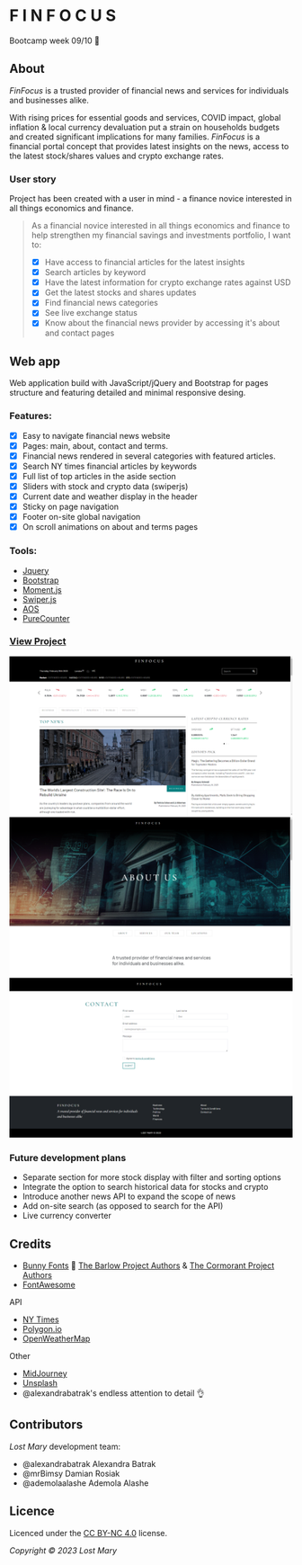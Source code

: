 # F I N F O C U S

Bootcamp week 09/10 :green_heart:

## About

_FinFocus_ is a trusted provider of financial news and services for individuals and businesses alike.

With rising prices for essential goods and services, COVID impact, global inflation & local currency devaluation put a strain on households budgets and created significant implications for many families. _FinFocus_ is a financial portal concept that provides latest insights on the news, access to the latest stock/shares values and crypto exchange rates.

### User story

Project has been created with a user in mind - a finance novice interested in all things economics and finance.

> As a financial novice interested in all things economics and finance to help strengthen my financial savings and investments portfolio, I want to:
>
> - [x] Have access to financial articles for the latest insights
> - [x] Search articles by keyword
> - [x] Have the latest information for crypto exchange rates against USD
> - [x] Get the latest stocks and shares updates
> - [x] Find financial news categories
> - [x] See live exchange status
> - [x] Know about the financial news provider by accessing it's about and contact pages

## Web app

Web application build with JavaScript/jQuery and Bootstrap for pages structure and featuring detailed and minimal responsive desing.

### Features:

- [x] Easy to navigate financial news website
- [x] Pages: main, about, contact and terms.
- [x] Financial news rendered in several categories with featured articles.
- [x] Search NY times financial articles by keywords
- [x] Full list of top articles in the aside section
- [x] Sliders with stock and crypto data (swiperjs)
- [x] Current date and weather display in the header
- [x] Sticky on page navigation
- [x] Footer on-site global navigation
- [x] On scroll animations on about and terms pages

### Tools:

- [Jquery](https://jquery.com/)
- [Bootstrap](https://getbootstrap.com/docs/5.3/getting-started/introduction/)
- [Moment.js](https://momentjs.com/)
- [Swiper.js](https://swiperjs.com/)
- [AOS](https://github.com/michalsnik/aos)
- [PureCounter](https://github.com/srexi/purecounterjs)

### [View Project](https://alexandrabatrak.github.io/fin-focus)

![screenshot](/assets/img/screenshot.png)
![about](/assets/img/screenshot-about.png)
![contact](/assets/img/screenshot-contact.png)

### Future development plans

- Separate section for more stock display with filter and sorting options
- Integrate the option to search historical data for stocks and crypto
- Introduce another news API to expand the scope of news
- Add on-site search (as opposed to search for the API)
- Live currency converter

## Credits

- [Bunny Fonts](https://fonts.bunny.net) :rabbit2: [The Barlow Project Authors](https://github.com/jpt/barlow) & [The Cormorant Project Authors](github.com/CatharsisFonts/Cormorant)
- [FontAwesome](https://fontawesome.com/)

API

- [NY Times](https://developer.nytimes.com/)
- [Polygon.io](https://polygon.io/docs/stocks/getting-started)
- [OpenWeatherMap](https://openweathermap.org/api)

Other

- [MidJourney](https://midjourney.com/)
- [Unsplash](https://unsplash.com/)
- @alexandrabatrak's endless attention to detail :ok_hand:

## Contributors

_Lost Mary_ development team:

- @alexandrabatrak Alexandra Batrak
- @mrBimsy Damian Rosiak
- @ademolaalashe Ademola Alashe

## Licence

Licenced under the [CC BY-NC 4.0](https://creativecommons.org/licenses/by-nc/4.0/) license.

_Copyright © 2023 Lost Mary_
